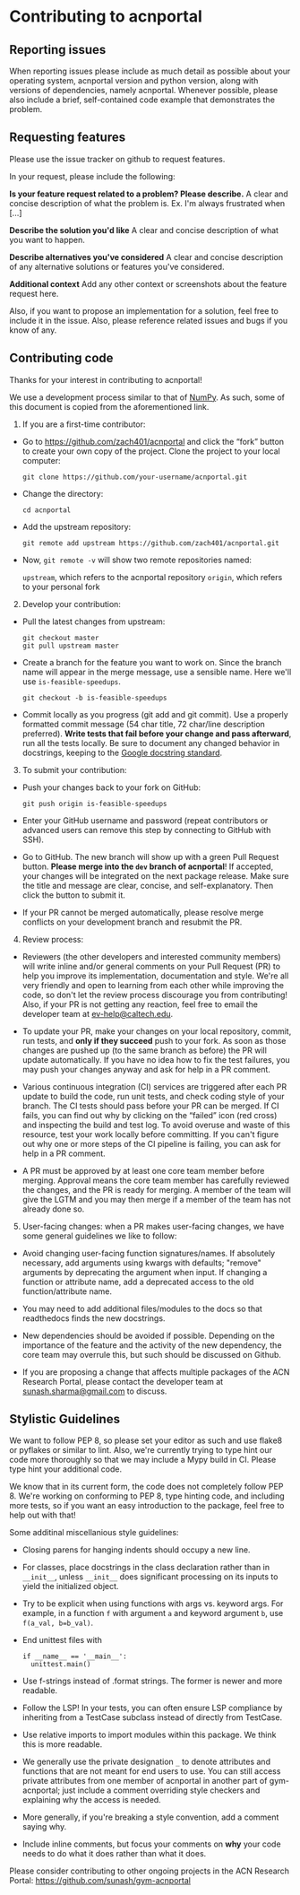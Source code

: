 # Contributing to acnportal

## Reporting issues

When reporting issues please include as much detail as possible about your
operating system, acnportal version and python version, along with versions of dependencies, namely acnportal.
Whenever possible, please
also include a brief, self-contained code example that demonstrates the problem.

## Requesting features

Please use the issue tracker on github to request features.

In your request, please include the following:

**Is your feature request related to a problem? Please describe.**
A clear and concise description of what the problem is. Ex. I'm always frustrated when [...]

**Describe the solution you'd like**
A clear and concise description of what you want to happen.

**Describe alternatives you've considered**
A clear and concise description of any alternative solutions or features you've considered.

**Additional context**
Add any other context or screenshots about the feature request here.

Also, if you want to propose an implementation for a solution, feel free to include it in the issue. Also, please reference related issues and bugs if you know of any.

## Contributing code

Thanks for your interest in contributing to acnportal!

We use a development process similar to that of [NumPy](https://numpy.org/devdocs/dev/index.html). As such, some of this document is copied from the aforementioned link.

1. If you are a first-time contributor:

- Go to https://github.com/zach401/acnportal and click the “fork” button to create your own copy of the project.
  Clone the project to your local computer:

  ```
  git clone https://github.com/your-username/acnportal.git
  ```

- Change the directory:

  ```
  cd acnportal
  ```

- Add the upstream repository:

  ```
  git remote add upstream https://github.com/zach401/acnportal.git
  ```

- Now, `git remote -v` will show two remote repositories named:

  `upstream`, which refers to the acnportal repository
  `origin`, which refers to your personal fork

2. Develop your contribution:

- Pull the latest changes from upstream:

  ```
  git checkout master
  git pull upstream master
  ```

- Create a branch for the feature you want to work on. Since the branch name will appear in the merge message, use a sensible name. Here we'll use `is-feasible-speedups`.

  ```
  git checkout -b is-feasible-speedups
  ```

- Commit locally as you progress (git add and git commit). Use a properly formatted commit message (54 char title, 72 char/line description preferred). **Write tests that fail before your change and pass afterward**, run all the tests locally. Be sure to document any changed behavior in docstrings, keeping to the [Google docstring standard](https://sphinxcontrib-napoleon.readthedocs.io/en/latest/example_google.html).

3. To submit your contribution:

- Push your changes back to your fork on GitHub:

  ```
  git push origin is-feasible-speedups
  ```

- Enter your GitHub username and password (repeat contributors or advanced users can remove this step by connecting to GitHub with SSH).

- Go to GitHub. The new branch will show up with a green Pull Request button. **Please merge into the `dev` branch of acnportal**! If accepted, your changes will be integrated on the next package release. Make sure the title and message are clear, concise, and self-explanatory. Then click the button to submit it.

- If your PR cannot be merged automatically, please resolve merge conflicts on your development branch and resubmit the PR.

4. Review process:

- Reviewers (the other developers and interested community members) will write inline and/or general comments on your Pull Request (PR) to help you improve its implementation, documentation and style. We're all very friendly and open to learning from each other while improving the code, so don't let the review process discourage you from contributing! Also, if your PR is not getting any reaction, feel free to email the developer team at ev-help@caltech.edu.

- To update your PR, make your changes on your local repository, commit, run tests, and **only if they succeed** push to your fork. As soon as those changes are pushed up (to the same branch as before) the PR will update automatically. If you have no idea how to fix the test failures, you may push your changes anyway and ask for help in a PR comment.

- Various continuous integration (CI) services are triggered after each PR update to build the code, run unit tests, and check coding style of your branch. The CI tests should pass before your PR can be merged. If CI fails, you can find out why by clicking on the “failed” icon (red cross) and inspecting the build and test log. To avoid overuse and waste of this resource, test your work locally before committing. If you can't figure out why one or more steps of the CI pipeline is failing, you can ask for help in a PR comment.

- A PR must be approved by at least one core team member before merging. Approval means the core team member has carefully reviewed the changes, and the PR is ready for merging. A member of the team will give the LGTM and you may then merge if a member of the team has not already done so.

5. User-facing changes: when a PR makes user-facing changes, we have some general guidelines we like to follow:

- Avoid changing user-facing function signatures/names. If absolutely necessary, add arguments using kwargs with defaults; "remove" arguments by deprecating the argument when input. If changing a function or attribute name, add a deprecated access to the old function/attribute name.

- You may need to add additional files/modules to the docs so that readthedocs finds the new docstrings.

- New dependencies should be avoided if possible. Depending on the importance of the feature and the activity of the new dependency, the core team may overrule this, but such should be discussed on Github.

- If you are proposing a change that affects multiple packages of the ACN Research Portal, please contact the developer team at sunash.sharma@gmail.com to discuss.

## Stylistic Guidelines

We want to follow PEP 8, so please set your editor as such and use flake8 or pyflakes or similar to lint. Also, we're currently trying to type hint our code more thoroughly so that we may include a Mypy build in CI. Please type hint your additional code.

We know that in its current form, the code does not completely follow PEP 8. We're working on conforming to PEP 8, type hinting code, and including more tests, so if you want an easy introduction to the package, feel free to help out with that!

Some additinal miscellanious style guidelines:

- Closing parens for hanging indents should occupy a new line.

- For classes, place docstrings in the class declaration rather than in `__init__`, unless `__init__` does significant processing on its inputs to yield the initialized object.

- Try to be explicit when using functions with args vs. keyword args. For example, in a function `f` with argument `a` and keyword argument `b`, use `f(a_val, b=b_val)`.

- End unittest files with

  ```
  if __name__ == '__main__':
    unittest.main()
  ```

- Use f-strings instead of .format strings. The former is newer and more readable.

- Follow the LSP! In your tests, you can often ensure LSP compliance by inheriting from a TestCase subclass instead of directly from TestCase.

- Use relative imports to import modules within this package. We think this is more readable.

- We generally use the private designation `_` to denote attributes and functions that are not meant for end users to use. You can still access private attributes from one member of acnportal in another part of gym-acnportal; just include a comment overriding style checkers and explaining why the access is needed.

- More generally, if you're breaking a style convention, add a comment saying why.

- Include inline comments, but focus your comments on **why** your code needs to do what it does rather than what it does.

Please consider contributing to other ongoing projects in the ACN Research Portal:
https://github.com/sunash/gym-acnportal
